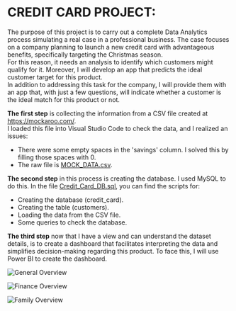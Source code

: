 # CREDIT CARD PROJECT:
The purpose of this project is to carry out a complete Data Analytics process simulating a real case in a professional business. 
The case focuses on a company planning to launch a new credit card with advantageous benefits, specifically targeting the Christmas season.  
For this reason, it needs an analysis to identify which customers might qualify for it. Moreover, I will develop an app that predicts the ideal customer target for this product.   
In addition to addressing this task for the company, I will provide them with an app that, with just a few questions, will indicate whether a customer is the ideal match for this product or not.  

**The first step** is collecting the information from a CSV file created at https://mockaroo.com/.  
I loaded this file into Visual Studio Code to check the data, and I realized an issues:  
  * There were some empty spaces in the 'savings' column. I solved this by filling those spaces with 0.
  * The raw file is [MOCK_DATA.csv](https://github.com/JaviDoria/Credit-Card-Project/tree/main/MOCK_DATA.csv).

__The second step__ in this process is creating the database. I used MySQL to do this.
In the file [Credit_Card_DB.sql](https://github.com/JaviDoria/Credit-Card-Project/tree/main/Credit_Card_DB.sql), you can find the scripts for:

  * Creating the database (credit_card).
  * Creating the table (customers).
  * Loading the data from the CSV file.
  * Some queries to check the database.

**The third step** now that I have a view and can understand the dataset details, is to create a dashboard that facilitates interpreting the data and simplifies decision-making regarding this product.
To face this, I will use Power BI to create the dashboard.

![General Overview](https://github.com/user-attachments/assets/2d56e820-e068-4b53-a463-0ec2ae46e422)

![Finance Overview](https://github.com/user-attachments/assets/f20e8afc-fffa-47a5-933c-0a66aeef3476)

![Family Overview](https://github.com/user-attachments/assets/2439eebb-1a6a-45f8-9797-725498c365b4)


